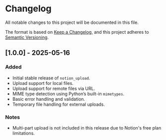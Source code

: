 # Changelog

All notable changes to this project will be documented in this file.

The format is based on [Keep a Changelog](https://keepachangelog.com/en/1.0.0/),
and this project adheres to [Semantic Versioning](https://semver.org/spec/v2.0.0.html).

## \[1.0.0] - 2025-05-16

### Added

* Initial stable release of `notion_upload`.
* Upload support for local files.
* Upload support for remote files via URL.
* MIME type detection using Python’s built-in `mimetypes`.
* Basic error handling and validation.
* Temporary file handling for external uploads.

### Notes

* Multi-part upload is not included in this release due to Notion's free plan limitations.
